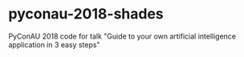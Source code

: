 # pyconau-2018-shades
PyConAU 2018 code for talk "Guide to your own artificial intelligence application in 3 easy steps"

